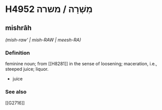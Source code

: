 # H4952 מִשְׁרָה / משרה

## mishrâh

_(mish-raw' | mish-RAW | meesh-RA)_

### Definition

feminine noun; from [[H8281]] in the sense of loosening; maceration, i.e., steeped juice; liquor.

- juice
### See also

[[G2716]]

